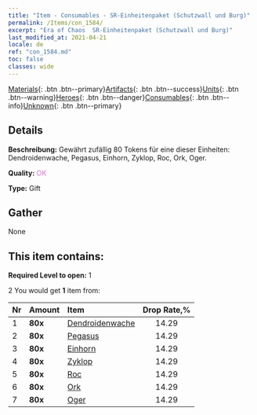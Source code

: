 ```yaml
---
title: "Item - Consumables - SR-Einheitenpaket (Schutzwall und Burg)"
permalink: /Items/con_1584/
excerpt: "Era of Chaos  SR-Einheitenpaket (Schutzwall und Burg)"
last_modified_at: 2021-04-21
locale: de
ref: "con_1584.md"
toc: false
classes: wide
---
```

 [Materials](/de/Items/){: .btn .btn--primary}[Artifacts](/de/Items/Artifacts/){: .btn .btn--success}[Units](/de/Items/Units/){: .btn .btn--warning}[Heroes](/de/Items/Heroes/){: .btn .btn--danger}[Consumables](/de/Items/Consumables/){: .btn .btn--info}[Unknown](/de/Items/Unknown/){: .btn .btn--primary}

## Details
 **Beschreibung:** Gewährt zufällig 80 Tokens für eine dieser Einheiten: Dendroidenwache, Pegasus, Einhorn, Zyklop, Roc, Ork, Oger.

 **Quality:** <span style="color: #DA70D6">OK</span>

 **Type:** Gift

## Gather

  None

## This item contains:

 **Required Level to open:** 1

 2 You would get **1** item  from:

  | Nr | Amount |     Item    | Drop Rate,% |
  |:---|:-------|:------------|:---------:|
  | 1 |  **80x** | [Dendroidenwache](/de/Items/unt_203/) | 14.29 | 
  | 2 |  **80x** | [Pegasus](/de/Items/unt_202/) | 14.29 | 
  | 3 |  **80x** | [Einhorn](/de/Items/unt_204/) | 14.29 | 
  | 4 |  **80x** | [Zyklop](/de/Items/unt_222/) | 14.29 | 
  | 5 |  **80x** | [Roc](/de/Items/unt_221/) | 14.29 | 
  | 6 |  **80x** | [Ork](/de/Items/unt_219/) | 14.29 | 
  | 7 |  **80x** | [Oger](/de/Items/unt_220/) | 14.29 | 
